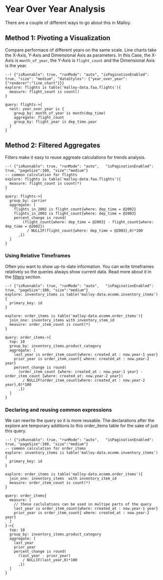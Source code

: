 # Year Over Year Analysis
There are a couple of different ways to go about this in Malloy.

## Method 1: Pivoting a Visualization

Compare performace of different years on the same scale.  Line charts take the X-Axis, Y-Axis and Dimensional Axis as parameters.
In this Case, the X-Axis is `month_of_year`, the Y-Axis is `flight_count` and the Dimensional Axis is the year.

```malloy
--! {"isRunnable": true, "runMode": "auto", "isPaginationEnabled": true, "size": "medium", "dataStyles": {"year_over_year":{"renderer":"line_chart"}}}
explore: flights is table('malloy-data.faa.flights'){
  measure: flight_count is count()
}

query: flights->{
  nest: year_over_year is {
    group_by: month_of_year is month(dep_time)
    aggregate: flight_count
    group_by: flight_year is dep_time.year
  }
}
```

## Method 2: Filtered Aggregates
Filters make it easy to reuse aggreate calculations for trends analysis.

```malloy
--! {"isRunnable": true, "runMode": "auto",   "isPaginationEnabled": true, "pageSize":100, "size":"medium"}
-- common calculation for flights
explore: flights is table('malloy-data.faa.flights'){
  measure: flight_count is count(*)
}

query: flights->{
  group_by: carrier
  aggregate: [
    flights_in_2002 is flight_count{where: dep_time = @2002}
    flights_in_2003 is flight_count{where: dep_time = @2003}
    percent_change is round(
        (flight_count{where: dep_time = @2003} - flight_count{where: dep_time = @2002})
          / NULLIF(flight_count{where: dep_time = @2003},0)*100
      ,1)
  ]
}
```


### Using Relative Timeframes
Often you want to show up-to-date information.  You can write timeframes relatively so the queries always show
current data.  Read more about it in the [filters](filter_expressions.md) section.

```malloy
--! {"isRunnable": true, "runMode": "auto",   "isPaginationEnabled": true, "pageSize":100, "size":"medium"}
explore: inventory_items is table('malloy-data.ecomm.inventory_items'){
  primary_key: id
}

explore: order_items is table('malloy-data.ecomm.order_items'){
  join_one: inventory_items with inventory_item_id
  measure: order_item_count is count(*)
}

query: order_items->{
  top: 10
  group_by: inventory_items.product_category
  aggregate: [
    last_year is order_item_count{where: created_at : now.year-1 year}
    prior_year is order_item_count{ where: created_at : now.year-2 year}
    percent_change is round(
      (order_item_count {where: created_at : now.year-1 year} - order_item_count {where: created_at: now.year-2 year})
        / NULLIF(order_item_count{where: created_at : now.year-2 year},0)*100
      ,1)
  ]
}
```


### Declaring and reusing common expressions
We can rewrite the query so it is more reusable.  The declarations after the explore are temporary additions to this order_items table for the sake of just this query.

```malloy
--! {"isRunnable": true, "runMode": "auto",   "isPaginationEnabled": true, "pageSize":100, "size":"medium"}
-- common calculation for order_items
explore: inventory_items is table('malloy-data.ecomm.inventory_items'){
  primary_key: id
}

explore: order_items is table('malloy-data.ecomm.order_items'){
  join_one: inventory_items  with inventory_item_id
  measure: order_item_count is count(*)
}

query: order_items{
  measure: [
    // these caclulations can be used in multipe parts of the query
    last_year is order_item_count{where: created_at : now.year-1 year}
    prior_year is order_item_count{ where: created_at : now.year-2 year}
  ]
}->{
  top: 10
  group_by: inventory_items.product_category
  aggregate: [
    last_year
    prior_year
    percent_change is round(
      (last_year - prior_year)
        / NULLIF(last_year,0)*100
      ,1)
  ]
}
```
